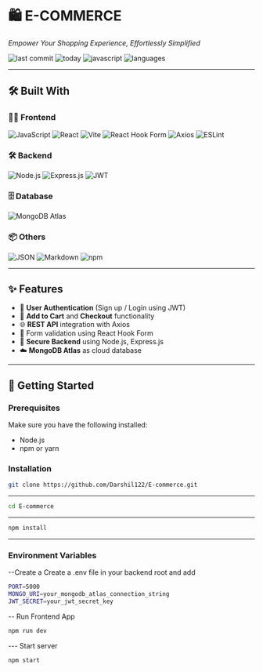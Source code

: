 # **🛍️ E-COMMERCE**

*Empower Your Shopping Experience, Effortlessly Simplified*

![last commit](https://img.shields.io/github/last-commit/Darshil122/E-commerce)
![today](https://img.shields.io/badge/today-blue)
![javascript](https://img.shields.io/badge/javascript-96.7%25-blue)
![languages](https://img.shields.io/badge/languages-3-blue)

---

## 🛠️ Built With

### 🧑‍💻 Frontend

![JavaScript](https://img.shields.io/badge/JavaScript-yellow?logo=javascript&logoColor=black)
![React](https://img.shields.io/badge/React-61DAFB?logo=react&logoColor=black)
![Vite](https://img.shields.io/badge/Vite-646CFF?logo=vite&logoColor=white)
![React Hook Form](https://img.shields.io/badge/React_Hook_Form-EC5990?logo=reacthookform&logoColor=white)
![Axios](https://img.shields.io/badge/Axios-5A29E4?logo=axios&logoColor=white)
![ESLint](https://img.shields.io/badge/ESLint-4B32C3?logo=eslint&logoColor=white)

### 🛠️ Backend

![Node.js](https://img.shields.io/badge/Node.js-339933?logo=nodedotjs&logoColor=white)
![Express.js](https://img.shields.io/badge/Express.js-000000?logo=express&logoColor=white)
![JWT](https://img.shields.io/badge/JWT-000000?logo=jsonwebtokens&logoColor=white)

### 🗄️ Database

![MongoDB Atlas](https://img.shields.io/badge/MongoDB_Atlas-47A248?logo=mongodb&logoColor=white)

### 📦 Others

![JSON](https://img.shields.io/badge/JSON-black?logo=json&logoColor=white)
![Markdown](https://img.shields.io/badge/Markdown-000000?logo=markdown)
![npm](https://img.shields.io/badge/npm-red?logo=npm&logoColor=white)

---

## ✨ Features

- 🔐 **User Authentication** (Sign up / Login using JWT)
- 🛒 **Add to Cart** and **Checkout** functionality
- 🌐 **REST API** integration with Axios
- 🧾 Form validation using React Hook Form
- 🔄 **Secure Backend** using Node.js, Express.js
- ☁️ **MongoDB Atlas** as cloud database

---

## 🚀 Getting Started

### Prerequisites

Make sure you have the following installed:
- Node.js
- npm or yarn

### Installation

```bash
git clone https://github.com/Darshil122/E-commerce.git   
```

---

```bash
cd E-commerce
```

---

```bash
npm install
```

---
### Environment Variables
--Create a Create a .env file in your backend root and add
```bash
PORT=5000
MONGO_URI=your_mongodb_atlas_connection_string
JWT_SECRET=your_jwt_secret_key
```
-- Run Frontend App
```bash
npm run dev
```

--- Start server
```bash
npm start
```
